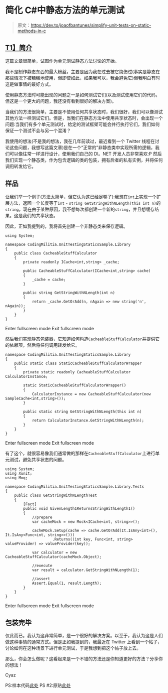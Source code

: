 # 简化 C#中静态方法的单元测试

> 原文：<https://dev.to/joaofbantunes/simplify-unit-tests-on-static-methods-in-c>

## [T1】简介](#intro)

这篇文章很简单，试图作为单元测试静态方法讨论的开始。

我不是制作静态东西的最大粉丝，主要是因为我在过去被它烧伤过(事实是静态在那些情况下被糟糕地使用，但即使如此，如果我可以，我会避免它)但我明白有时这是做事情的最好方式。

使用静态方法时可能出现的问题之一是如何测试它们(以及测试使用它们的代码，但这是一个更大的问题，我还没有看到很好的解决方案)。

当我们的方法很简单，主要是不使用任何共享状态时，我们很好，我们可以像测试其他方法一样测试它们。但是，当我们在静态方法中使用共享状态时，会出现一个问题:当我们有多个单元测试时，给定的测试框架可能会并行执行它们，我们如何保证一个测试不会与另一个混淆？

我使用的想法(不是我的想法，我在几年前读过，最近看到一个 Twitter 线程在讨论这些问题，我想写这篇文章)是在一个“正常的”非静态类中实现所需的逻辑，我们可以像往常一样进行设计，使用我们自己的 DI。NET 开发人员非常喜欢:P 然后我们实现一个静态类，作为包含逻辑的类的包装，拥有后者的私有实例，并将任何调用转发给它。

## 样品

让我们举一个例子(方法太简单，但它认为这已经足够了):我想在`int`上实现一个扩展方法，返回一个长度等于`int` - `string GetStringWithNLength(this int n)`的`string`。现在由于某种原因，我不想每次都创建一个新的`string`，并且想缓存结果。这是我们的共享状态。

因此，正如我提到的，我将首先创建一个非静态类来保存逻辑。

```
using System;

namespace CodingMilitia.UnitTestingStaticsSample.Library
{
    public class CacheableStuffCalculator
    {
        private readonly ICache<int,string> _cache;

        public CacheableStuffCalculator(ICache<int,string> cache)
        {
            _cache = cache;
        }

        public string GetStringWithNLength(int n)
        {
            return _cache.GetOrAdd(n, nAgain => new string('n', nAgain));
        }
    }
} 
```

Enter fullscreen mode Exit fullscreen mode

然后我们实现静态包装器，它知道如何构造`CacheableStuffCalculator`并提供它的依赖项，然后将任何调用转发给它。

```
namespace CodingMilitia.UnitTestingStaticsSample.Library
{
    public static class StaticCacheableStuffCalculatorWrapper
    {
        private static readonly CacheableStuffCalculator CalculatorInstance;

        static StaticCacheableStuffCalculatorWrapper()
        {
            CalculatorInstance = new CacheableStuffCalculator(new SampleCache<int,string>());
        }

        public static string GetStringWithNLength(this int n)
        {
            return CalculatorInstance.GetStringWithNLength(n);
        }
    }
} 
```

Enter fullscreen mode Exit fullscreen mode

有了这个，就很容易像我们通常做的那样在`CacheableStuffCalculator`上进行单元测试，避免共享状态的问题。

```
using System;
using Xunit;
using Moq;

namespace CodingMilitia.UnitTestingStaticsSample.Library.Tests
{
    public class GetStringWithNLengthTest
    {
        [Fact]
        public void GivenLength1ReturnsStringWithLength1()
        {
            //prepare
            var cacheMock = new Mock<ICache<int, string>>();

            cacheMock.Setup(cache => cache.GetOrAdd(It.IsAny<int>(), It.IsAny<Func<int, string>>()))
                     .Returns((int key, Func<int, string> valueProvider) => valueProvider(key));

            var calculator = new CacheableStuffCalculator(cacheMock.Object);

            //execute
            var result = calculator.GetStringWithNLength(1);

            //assert
            Assert.Equal(1, result.Length);
        }
    }
} 
```

Enter fullscreen mode Exit fullscreen mode

## 包装完毕

仅此而已。我认为这非常简单，是一个很好的解决方案。以至于，我认为这是人们做这种事情的通常方式。但是正如我提到的，我最近在 Twitter 上看到一个帖子，讨论如何在这种场景下进行单元测试，于是我想到把这个帖子放上去。

那么，你会怎么做呢？这看起来是一个不错的方法还是你知道更好的方法？分享你的想法！

Cyaz

PS:样本代码[此处](https://github.com/joaofbantunes/UnitTestingStaticsSample)
PS #2:原贴[此处](https://blog.codingmilitia.com/2017/09/14/a-way-to-simplify-unit-tests-on-static-methods/)